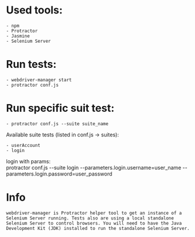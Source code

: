 # Used tools:

	- npm
 	- Protractor 
  	- Jasmine
  	- Selenium Server

# Run tests:

	- webdriver-manager start 
	- protractor conf.js

# Run specific suit test:
	
	- protractor conf.js --suite suite_name


Available suite tests (listed in conf.js -> suites):

	- userAccount	
	- login

login with params:	
	protractor conf.js --suite login --parameters.login.username=user_name --parameters.login.password=user_password

# Info

	webdriver-manager is Protractor helper tool to get an instance of a Selenium Server running. Tests also are using a local standalone Selenium Server to control browsers. You will need to have the Java Development Kit (JDK) installed to run the standalone Selenium Server.